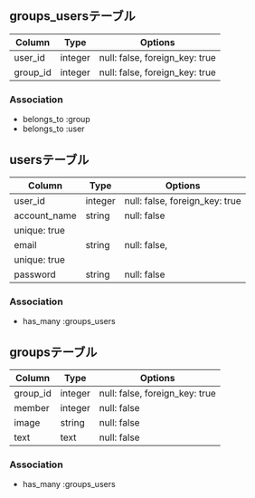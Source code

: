 ## groups_usersテーブル

|Column|Type|Options|
|------|----|-------|
|user_id|integer|null: false, foreign_key: true|
|group_id|integer|null: false, foreign_key: true|

### Association
- belongs_to :group
- belongs_to :user


## usersテーブル

|Column|Type|Options|
|------|----|-------|
|user_id|integer|null: false, foreign_key: true|
|account_name|string|null: false
unique: true|
|email|string|null: false,
unique: true|
|password|string|null: false|

### Association
- has_many :groups_users


## groupsテーブル

|Column|Type|Options|
|------|----|-------|
|group_id|integer|null: false, foreign_key: true|
|member|integer|null: false|
|image|string|null: false|
|text|text|null: false|

### Association
- has_many :groups_users

